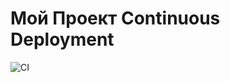 # Мой Проект Continuous Deployment

![CI](https://github.com/Nikan152435/Task-Continuous-Deployment-browser/actions/workflows/web.yml/badge.svg)
